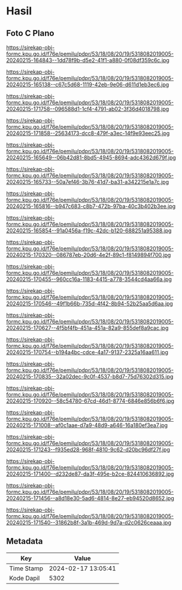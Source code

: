 # Hasil

## Foto C Plano

https://sirekap-obj-formc.kpu.go.id/f76e/pemilu/pdpr/53/18/08/20/19/5318082019005-20240215-164843--1dd78f9b-d5e2-41f1-a880-0f08df359c6c.jpg

https://sirekap-obj-formc.kpu.go.id/f76e/pemilu/pdpr/53/18/08/20/19/5318082019005-20240215-165138--c67c5d68-1119-42eb-9e06-d611d1eb3ec6.jpg

https://sirekap-obj-formc.kpu.go.id/f76e/pemilu/pdpr/53/18/08/20/19/5318082019005-20240215-171758--096588d1-1cf4-4791-ab02-3f36d4018798.jpg

https://sirekap-obj-formc.kpu.go.id/f76e/pemilu/pdpr/53/18/08/20/19/5318082019005-20240215-171858--25634173-dcc8-479f-a3ec-14f9e93eec25.jpg

https://sirekap-obj-formc.kpu.go.id/f76e/pemilu/pdpr/53/18/08/20/19/5318082019005-20240215-165649--06b42d81-8bd5-4945-8694-adc4362d679f.jpg

https://sirekap-obj-formc.kpu.go.id/f76e/pemilu/pdpr/53/18/08/20/19/5318082019005-20240215-165733--50a7ef46-3b76-41d7-ba31-a342215e1a7c.jpg

https://sirekap-obj-formc.kpu.go.id/f76e/pemilu/pdpr/53/18/08/20/19/5318082019005-20240215-165816--b947c683-c8b7-472b-97ba-40c3b402b3ee.jpg

https://sirekap-obj-formc.kpu.go.id/f76e/pemilu/pdpr/53/18/08/20/19/5318082019005-20240215-165854--91a0456a-f19c-42dc-b120-688251a95388.jpg

https://sirekap-obj-formc.kpu.go.id/f76e/pemilu/pdpr/53/18/08/20/19/5318082019005-20240215-170320--086787eb-20d6-4e2f-89c1-f8149894f700.jpg

https://sirekap-obj-formc.kpu.go.id/f76e/pemilu/pdpr/53/18/08/20/19/5318082019005-20240215-170455--960cc16a-1183-4415-a778-3544cd4aa66a.jpg

https://sirekap-obj-formc.kpu.go.id/f76e/pemilu/pdpr/53/18/08/20/19/5318082019005-20240215-170546--49f1b66b-735d-4f42-8b94-52b25aa5d6aa.jpg

https://sirekap-obj-formc.kpu.go.id/f76e/pemilu/pdpr/53/18/08/20/19/5318082019005-20240215-170627--4f5bf4fb-451a-451a-82a9-855def8a9cac.jpg

https://sirekap-obj-formc.kpu.go.id/f76e/pemilu/pdpr/53/18/08/20/19/5318082019005-20240215-170754--b194a4bc-cdce-4a17-9137-2325a16aa611.jpg

https://sirekap-obj-formc.kpu.go.id/f76e/pemilu/pdpr/53/18/08/20/19/5318082019005-20240215-170835--32a02dec-9c0f-4537-b8d7-75d76302d315.jpg

https://sirekap-obj-formc.kpu.go.id/f76e/pemilu/pdpr/53/18/08/20/19/5318082019005-20240215-170920--58c54780-67cd-46d1-8774-6846e856b6f6.jpg

https://sirekap-obj-formc.kpu.go.id/f76e/pemilu/pdpr/53/18/08/20/19/5318082019005-20240215-171008--af0c1aae-d7a9-48d9-a646-16a180ef3ea7.jpg

https://sirekap-obj-formc.kpu.go.id/f76e/pemilu/pdpr/53/18/08/20/19/5318082019005-20240215-171243--f935ed28-968f-4810-9c62-d20bc96df27f.jpg

https://sirekap-obj-formc.kpu.go.id/f76e/pemilu/pdpr/53/18/08/20/19/5318082019005-20240215-171400--d232de87-da3f-495e-b2ce-824410636892.jpg

https://sirekap-obj-formc.kpu.go.id/f76e/pemilu/pdpr/53/18/08/20/19/5318082019005-20240215-171456--a8d18e30-5ad6-4814-8e27-eb94520d8652.jpg

https://sirekap-obj-formc.kpu.go.id/f76e/pemilu/pdpr/53/18/08/20/19/5318082019005-20240215-171540--31862b8f-3a1b-469d-9d7a-d2c0626ceaaa.jpg


## Metadata

| Key        | Value               |
| ---------- | ------------------- |
| Time Stamp | 2024-02-17 13:05:41 |
| Kode Dapil | 5302                |



